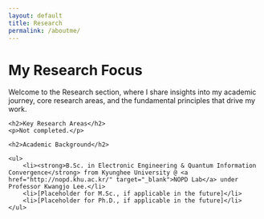 ```yaml
---
layout: default
title: Research
permalink: /aboutme/
---
```


<div class="container">
    <h1>My Research Focus</h1>
    <p>Welcome to the Research section, where I share insights into my academic journey, core research areas, and the fundamental principles that drive my work.</p>

    <h2>Key Research Areas</h2>
    <p>Not completed.</p>

    <h2>Academic Background</h2>

    <ul>
        <li><strong>B.Sc. in Electronic Engineering & Quantum Information Convergence</strong> from Kyunghee University @ <a href="http://nopd.khu.ac.kr/" target="_blank">NOPD Lab</a> under Professor Kwangjo Lee.</li>
        <li>[Placeholder for M.Sc., if applicable in the future]</li>
        <li>[Placeholder for Ph.D., if applicable in the future]</li>
    </ul>

</div>

<style>
    /* These styles are copied from projects.md to ensure the 'project-grid' layout works here too */
    .project-grid {
        display: grid;
        grid-template-columns: repeat(auto-fit, minmax(300px, 1fr));
        gap: 2rem;
        margin-top: 2rem;
    }
    .project-item {
        border: 1px solid #ddd;
        padding: 1.5rem;
        border-radius: 8px;
        box-shadow: 0 2px 5px rgba(0,0,0,0.05);
        background-color: #fff;
    }
    body.dark-mode .project-item {
        background-color: #1a1a1a;
        border-color: #333;
        box-shadow: 0 2px 5px rgba(0,0,0,0.2);
    }
    .project-item h3 {
        color: #0a192f;
        margin-bottom: 0.8rem;
    }
    body.dark-mode .project-item h3 {
        color: #64ffda;
    }
    .project-item p {
        margin-bottom: 1.5rem;
    }
</style>